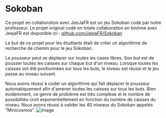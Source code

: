 # Sokoban

Ce projet en collaboration avec JeeJaFR est un jeu Sokoban codé par notre professeur. Le projet original codé
en totale collaboration en binôme avec JeejaFR est disponible ici : [github.com/JeejaFR/Sokoban](https://github.com/JeejaFR/Sokoban)

Le but de ce projet pour les étudiants était de créer un algorithme de recherche de chemin pour le jeu Sokoban.

Le pousseur peut se déplacer sur toutes les cases libres. Son but est de pousser toutes les caisses sur chaque but d'un niveau.
Lorsque toutes les caisses ont été positionnées sur tous les buts, le niveau est réussi et le jeu passe au niveau suivant.

Nous avons réussi à coder un algorithme qui fait déplacer le pousseur automatiquement afin d'amener toutes les caisses sur tous les buts.
Bien évidemment, ce genre de problème est très complexe et le nombre de possibilités croit exponentiellement en fonction du nombre de caisses du niveau.
Nous avons réussi à valider les 40 niveaux du Sokoban appelés "Minicosmos".
![image](https://github.com/Cengokill/Sokoban/assets/61111039/b67b5eaa-3ab6-4c83-aea3-3d82aec853d5)
